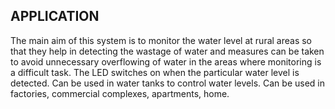 ﻿## APPLICATION
The main aim of this system is to monitor the water level at rural areas so that they help in detecting the wastage of water and measures can be taken to avoid unnecessary overflowing of water in the areas where monitoring is a difficult task.
The LED switches on when the particular water level is detected.
Can be used in water tanks to control water levels.
Can be used in factories, commercial complexes, apartments, home.
